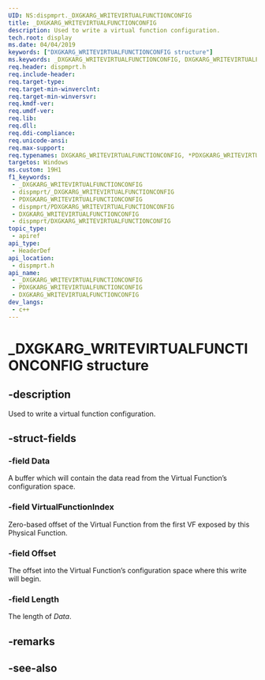 ```yaml
---
UID: NS:dispmprt._DXGKARG_WRITEVIRTUALFUNCTIONCONFIG
title: _DXGKARG_WRITEVIRTUALFUNCTIONCONFIG
description: Used to write a virtual function configuration.
tech.root: display
ms.date: 04/04/2019
keywords: ["DXGKARG_WRITEVIRTUALFUNCTIONCONFIG structure"]
ms.keywords: _DXGKARG_WRITEVIRTUALFUNCTIONCONFIG, DXGKARG_WRITEVIRTUALFUNCTIONCONFIG, *PDXGKARG_WRITEVIRTUALFUNCTIONCONFIG,
req.header: dispmprt.h
req.include-header: 
req.target-type: 
req.target-min-winverclnt: 
req.target-min-winversvr: 
req.kmdf-ver: 
req.umdf-ver: 
req.lib: 
req.dll: 
req.ddi-compliance: 
req.unicode-ansi: 
req.max-support: 
req.typenames: DXGKARG_WRITEVIRTUALFUNCTIONCONFIG, *PDXGKARG_WRITEVIRTUALFUNCTIONCONFIG
targetos: Windows
ms.custom: 19H1
f1_keywords:
 - _DXGKARG_WRITEVIRTUALFUNCTIONCONFIG
 - dispmprt/_DXGKARG_WRITEVIRTUALFUNCTIONCONFIG
 - PDXGKARG_WRITEVIRTUALFUNCTIONCONFIG
 - dispmprt/PDXGKARG_WRITEVIRTUALFUNCTIONCONFIG
 - DXGKARG_WRITEVIRTUALFUNCTIONCONFIG
 - dispmprt/DXGKARG_WRITEVIRTUALFUNCTIONCONFIG
topic_type:
 - apiref
api_type:
 - HeaderDef
api_location:
 - dispmprt.h
api_name:
 - _DXGKARG_WRITEVIRTUALFUNCTIONCONFIG
 - PDXGKARG_WRITEVIRTUALFUNCTIONCONFIG
 - DXGKARG_WRITEVIRTUALFUNCTIONCONFIG
dev_langs:
 - c++
---
```


# _DXGKARG_WRITEVIRTUALFUNCTIONCONFIG structure


## -description

Used to write a virtual function configuration.

## -struct-fields

### -field Data

A buffer which will contain the data read from the Virtual Function’s configuration space.

### -field VirtualFunctionIndex

Zero-based offset of the Virtual Function from the first VF exposed by this Physical Function.

### -field Offset

The offset into the Virtual Function’s configuration space where this write will begin.

### -field Length

 
The length of *Data*.

## -remarks

## -see-also

